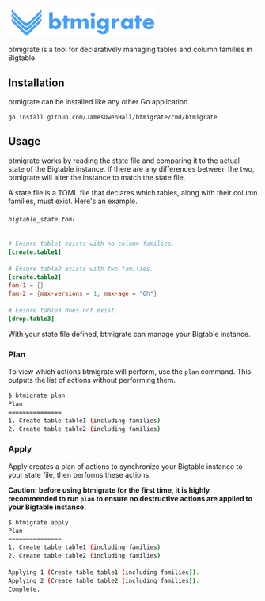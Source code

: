 <img src="logo.png" width="300">

btmigrate is a tool for declaratively managing tables and column families in Bigtable.

## Installation

btmigrate can be installed like any other Go application.

```
go install github.com/JamesOwenHall/btmigrate/cmd/btmigrate
```

## Usage

btmigrate works by reading the state file and comparing it to the actual state of the Bigtable instance. If there are any differences between the two, btmigrate will alter the instance to match the state file.

A state file is a TOML file that declares which tables, along with their column families, must exist. Here's an example.

###### `bigtable_state.toml`

```toml
# Ensure table1 exists with no column families.
[create.table1]

# Ensure table2 exists with two families.
[create.table2]
fam-1 = {}
fam-2 = {max-versions = 1, max-age = "6h"}

# Ensure table3 does not exist.
[drop.table3]
```

With your state file defined, btmigrate can manage your Bigtable instance.

### Plan

To view which actions btmigrate will perform, use the `plan` command. This outputs the list of actions without performing them.

```sh
$ btmigrate plan
Plan
===============
1. Create table table1 (including families)
2. Create table table2 (including families)
```

### Apply

Apply creates a plan of actions to synchronize your Bigtable instance to your state file, then performs these actions.

**Caution: before using btmigrate for the first time, it is highly recommended to run `plan` to ensure no destructive actions are applied to your Bigtable instance.**

```sh
$ btmigrate apply
Plan
===============
1. Create table table1 (including families)
2. Create table table2 (including families)

Applying 1 (Create table table1 (including families)).
Applying 2 (Create table table2 (including families)).
Complete.
```

